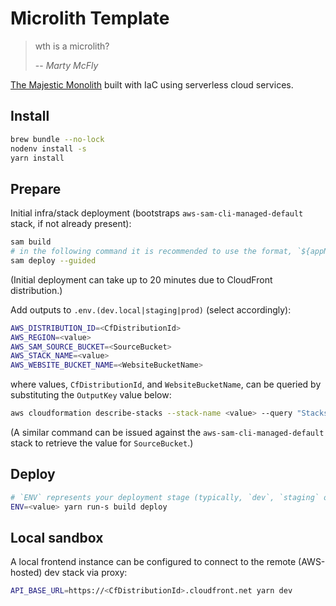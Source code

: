 # Microlith Template

> wth is a microlith?
>
> -- <cite>Marty McFly</cite>

[The Majestic Monolith](https://m.signalvnoise.com/the-majestic-monolith/) built with IaC using serverless cloud services.

## Install

```sh
brew bundle --no-lock
nodenv install -s
yarn install
```

## Prepare

Initial infra/stack deployment (bootstraps `aws-sam-cli-managed-default` stack, if not already present):

```sh
sam build
# in the following command it is recommended to use the format, `${appName}-${stageName}`, for 'Stack Name'
sam deploy --guided
```

(Initial deployment can take up to 20 minutes due to CloudFront distribution.)

Add outputs to `.env.(dev.local|staging|prod)` (select accordingly):

```sh
AWS_DISTRIBUTION_ID=<CfDistributionId>
AWS_REGION=<value>
AWS_SAM_SOURCE_BUCKET=<SourceBucket>
AWS_STACK_NAME=<value>
AWS_WEBSITE_BUCKET_NAME=<WebsiteBucketName>
```

where values, `CfDistributionId`, and `WebsiteBucketName`, can be queried by substituting the `OutputKey` value below:

```sh
aws cloudformation describe-stacks --stack-name <value> --query "Stacks[0].Outputs[?OutputKey=='...'].OutputValue" --output text
```

(A similar command can be issued against the `aws-sam-cli-managed-default` stack to retrieve the value for `SourceBucket`.)

## Deploy

```sh
# `ENV` represents your deployment stage (typically, `dev`, `staging` or `prod`).
ENV=<value> yarn run-s build deploy
```

## Local sandbox

A local frontend instance can be configured to connect to the remote (AWS-hosted) dev stack via proxy:

```sh
API_BASE_URL=https://<CfDistributionId>.cloudfront.net yarn dev
```
